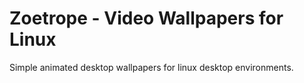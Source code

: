 # Zoetrope - Video Wallpapers for Linux
Simple animated desktop wallpapers for linux desktop environments.
